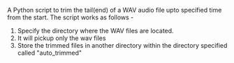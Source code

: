 A Python script to trim the tail(end) of a WAV audio file upto specified time from the start. The script works as follows - 

1. Specify the directory where the WAV files are located.
2. It will pickup only the wav files
3. Store the trimmed files in another directory within the directory specified called "auto_trimmed"
